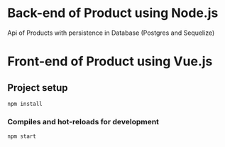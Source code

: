 # Back-end of Product using Node.js 

Api of Products with persistence in Database (Postgres and Sequelize)

# Front-end of Product using Vue.js

## Project setup
```
npm install
```

### Compiles and hot-reloads for development
```
npm start
```

